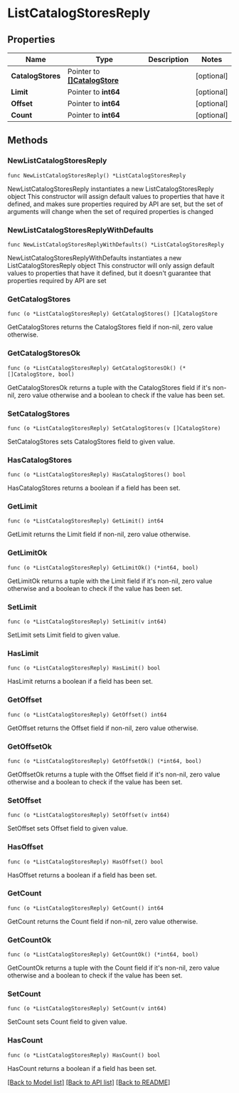 # ListCatalogStoresReply

## Properties

Name | Type | Description | Notes
------------ | ------------- | ------------- | -------------
**CatalogStores** | Pointer to [**[]CatalogStore**](CatalogStore.md) |  | [optional] 
**Limit** | Pointer to **int64** |  | [optional] 
**Offset** | Pointer to **int64** |  | [optional] 
**Count** | Pointer to **int64** |  | [optional] 

## Methods

### NewListCatalogStoresReply

`func NewListCatalogStoresReply() *ListCatalogStoresReply`

NewListCatalogStoresReply instantiates a new ListCatalogStoresReply object
This constructor will assign default values to properties that have it defined,
and makes sure properties required by API are set, but the set of arguments
will change when the set of required properties is changed

### NewListCatalogStoresReplyWithDefaults

`func NewListCatalogStoresReplyWithDefaults() *ListCatalogStoresReply`

NewListCatalogStoresReplyWithDefaults instantiates a new ListCatalogStoresReply object
This constructor will only assign default values to properties that have it defined,
but it doesn't guarantee that properties required by API are set

### GetCatalogStores

`func (o *ListCatalogStoresReply) GetCatalogStores() []CatalogStore`

GetCatalogStores returns the CatalogStores field if non-nil, zero value otherwise.

### GetCatalogStoresOk

`func (o *ListCatalogStoresReply) GetCatalogStoresOk() (*[]CatalogStore, bool)`

GetCatalogStoresOk returns a tuple with the CatalogStores field if it's non-nil, zero value otherwise
and a boolean to check if the value has been set.

### SetCatalogStores

`func (o *ListCatalogStoresReply) SetCatalogStores(v []CatalogStore)`

SetCatalogStores sets CatalogStores field to given value.

### HasCatalogStores

`func (o *ListCatalogStoresReply) HasCatalogStores() bool`

HasCatalogStores returns a boolean if a field has been set.

### GetLimit

`func (o *ListCatalogStoresReply) GetLimit() int64`

GetLimit returns the Limit field if non-nil, zero value otherwise.

### GetLimitOk

`func (o *ListCatalogStoresReply) GetLimitOk() (*int64, bool)`

GetLimitOk returns a tuple with the Limit field if it's non-nil, zero value otherwise
and a boolean to check if the value has been set.

### SetLimit

`func (o *ListCatalogStoresReply) SetLimit(v int64)`

SetLimit sets Limit field to given value.

### HasLimit

`func (o *ListCatalogStoresReply) HasLimit() bool`

HasLimit returns a boolean if a field has been set.

### GetOffset

`func (o *ListCatalogStoresReply) GetOffset() int64`

GetOffset returns the Offset field if non-nil, zero value otherwise.

### GetOffsetOk

`func (o *ListCatalogStoresReply) GetOffsetOk() (*int64, bool)`

GetOffsetOk returns a tuple with the Offset field if it's non-nil, zero value otherwise
and a boolean to check if the value has been set.

### SetOffset

`func (o *ListCatalogStoresReply) SetOffset(v int64)`

SetOffset sets Offset field to given value.

### HasOffset

`func (o *ListCatalogStoresReply) HasOffset() bool`

HasOffset returns a boolean if a field has been set.

### GetCount

`func (o *ListCatalogStoresReply) GetCount() int64`

GetCount returns the Count field if non-nil, zero value otherwise.

### GetCountOk

`func (o *ListCatalogStoresReply) GetCountOk() (*int64, bool)`

GetCountOk returns a tuple with the Count field if it's non-nil, zero value otherwise
and a boolean to check if the value has been set.

### SetCount

`func (o *ListCatalogStoresReply) SetCount(v int64)`

SetCount sets Count field to given value.

### HasCount

`func (o *ListCatalogStoresReply) HasCount() bool`

HasCount returns a boolean if a field has been set.


[[Back to Model list]](../README.md#documentation-for-models) [[Back to API list]](../README.md#documentation-for-api-endpoints) [[Back to README]](../README.md)


